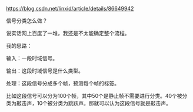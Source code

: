 https://blog.csdn.net/linxid/article/details/86649942



信号分类怎么做？

说实话网上百度了一堆，我还是不太能确定整个流程。



我的思路：

输入：一段时域信号。

输出：这段时域信号是什么类型。

处理：这段信号分成多个帧，预测每个帧的标签。

比如这段信号可以分为100个帧，其中50个是静止帧不需要进行分类。40个被分类为敲击声，10个被分类为跳跃声。那就可以认为这段信号就是敲击声。